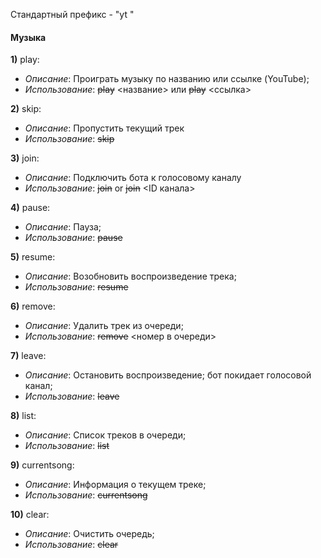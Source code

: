 
Стандартный префикс - "yt "
 
#### Музыка

**1)** play:
- _Описание_: Проиграть музыку по названию или ссылке (YouTube);
- _Использование_: ~~play~~ \<название\> или ~~play~~ \<ссылка\>

**2)** skip:
- _Описание_: Пропустить текущий трек
- _Использование_: ~~skip~~

**3)** join:
- _Описание_: Подключить бота к голосовому каналу
- _Использование_: ~~join~~ or ~~join~~ \<ID канала\>

**4)** pause:
- _Описание_: Пауза;
- _Использование_: ~~pause~~

**5)** resume:
- _Описание_: Возобновить воспроизведение трека;
- _Использование_: ~~resume~~

**6)** remove:
- _Описание_: Удалить трек из очереди;
- _Использование_: ~~remove~~ \<номер в очереди\>

**7)** leave:
- _Описание_: Остановить воспроизведение; бот покидает голосовой канал;
- _Использование_: ~~leave~~

**8)** list:
- _Описание_: Список треков в очереди;
- _Использование_: ~~list~~

**9)** currentsong:
- _Описание_: Информация о текущем треке;
- _Использование_: ~~currentsong~~

**10)** clear:
- _Описание_: Очистить очередь;
- _Использование_: ~~clear~~